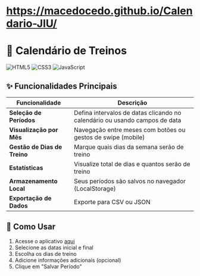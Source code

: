 # https://macedocedo.github.io/Calendario-JIU/

# 📅 Calendário de Treinos

![HTML5](https://img.shields.io/badge/HTML5-E34F26?style=for-the-badge&logo=html5&logoColor=white)
![CSS3](https://img.shields.io/badge/CSS3-1572B6?style=for-the-badge&logo=css3&logoColor=white)
![JavaScript](https://img.shields.io/badge/JavaScript-F7DF1E?style=for-the-badge&logo=javascript&logoColor=black)

## ✨ Funcionalidades Principais

| Funcionalidade | Descrição |
|---------------|-----------|
| **Seleção de Períodos** | Defina intervalos de datas clicando no calendário ou usando campos de data |
| **Visualização por Mês** | Navegação entre meses com botões ou gestos de swipe (mobile) |
| **Gestão de Dias de Treino** | Marque quais dias da semana serão de treino |
| **Estatísticas** | Visualize total de dias e quantos serão de treino |
| **Armazenamento Local** | Seus períodos são salvos no navegador (LocalStorage) |
| **Exportação de Dados** | Exporte para CSV ou JSON |

## 🚀 Como Usar

1. Acesse o aplicativo [aqui](https://macedocedo.github.io/Calendario-JIU/)
2. Selecione as datas inicial e final
3. Escolha os dias de treino
4. Adicione informações adicionais (opcional)
5. Clique em "Salvar Período"
